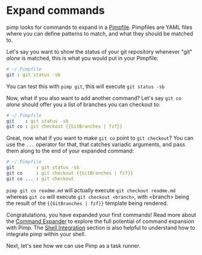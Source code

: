 # Expand commands

pimp looks for commands to expand in a [Pimpfile](../user-guide-1/pimpfile.md). Pimpfiles are YAML files where you can define patterns to match, and what they should be matched to.

Let's say you want to show the status of your git repository whenever "git" _alone_ is matched, this is what you would put in your Pimpfile:

```yaml
# ~/.Pimpfile
git : git status -sb
```

You can test this with `pimp git`, this will execute `git status -sb`

Now, what if you also want to add another command? Let's say `git co` _alone_ should offer you a list of branches you can checkout to:

```yaml
# ~/.Pimpfile
git    : git status -sb
git co : git checkout {{GitBranches | fzf}}
```

Great, now what if you want to make `git co` point to `git checkout`? You can use the `...` operator for that, that catches variadic arguments, and pass them along to the end of your expanded command:

```yaml
# ~/.Pimpfile
git        : git status -sb
git co     : git checkout {{GitBranches | fzf}}
git co ... : git checkout
```

`pimp git co readme.md` will actually execute `git checkout readme.md` whereas `git co` will execute `git checkout <branch>`, with &lt;branch&gt; being the result of the `{{GitBranches | fzf}}` template being rendered.

Congratulations, you have expanded your first commands! Read more about the [Command Expander](../user-guide-1/command-expander.md) to explore the full potential of command expansion with Pimp. The [Shell Integration](https://github.com/aymericbeaumet/pimp/tree/060207933e60cc983a58d90dd5520e56e2c543aa/docs/integrations/bash-zsh-fish.md) section is also helpful to understand how to integrate pimp within your shell.

Next, let's see how we can use Pimp as a task runner.

